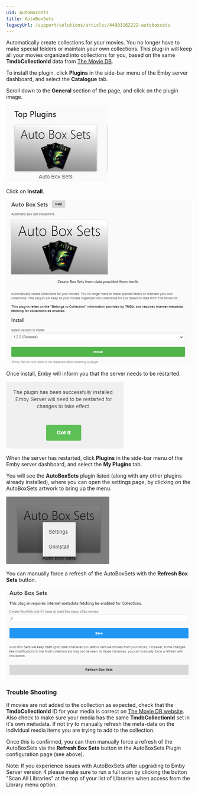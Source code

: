 ```yaml
---
uid: AutoBoxSets
title: AutoBoxSets
legacyUrl: /support/solutions/articles/44001162222-autoboxsets
---
```


Automatically create collections for your movies. You no longer have to make special folders or maintain your own collections. This plug-in will keep all your movies organized into collections for you, based on the same **TmdbCollectionId** data from [The Movie DB](https://www.themoviedb.org/). 

To install the plugin, click **Plugins** in the side-bar menu of the Emby server dashboard, and select the **Catalogue** tab.

Scroll down to the **General** section of the page, and click on the plugin image.

![AutoBoxSets1.png](images/plugins/Autoboxsets/AutoBoxSets1.png)

Click on **Install**.

![AutoBoxSets2.png](images/plugins/Autoboxsets/AutoBoxSets2.png)

Once install, Emby will inform you that the server needs to be restarted.

![AutoBoxSets3.png](images/plugins/Autoboxsets/AutoBoxSets3.png)

When the server has restarted, click **Plugins** in the side-bar menu of the Emby server dashboard, and select the **My Plugins** tab.

You will see the **AutoBoxSets** plugin listed (along with any other plugins already installed), where you can open the settings page, by clicking on the AutoBoxSets artwork to bring up the menu.

![AutoBoxSets4.png](images/plugins/Autoboxsets/AutoBoxSets4.png)

You can manually force a refresh of the AutoBoxSets with the **Refresh Box Sets** button.
 
![AutoBoxSets5.png](images/plugins/Autoboxsets/AutoBoxSets5.png)

### Trouble Shooting

If movies are not added to the collection as expected, check that the **TmdbCollectionId** ID for your media is correct on [The Movie DB website](https://www.themoviedb.org/). Also check to make sure your media has the same **TmdbCollectionId** set in it's own metadata.  If not try to manually refresh the meta-data on the individual media items you are trying to add to the collection.

Once this is confirmed, you can then manually force a refresh of the AutoBoxSets via the **Refresh Box Sets** button in the AutoBoxSets Plugin configuration page (see above).

Note: If you experience issues with AutoBoxSets after upgrading to Emby Server version 4 please make sure to run a full scan by clicking the button "Scan All Libraries" at the top of your list of Libraries when access from the Library menu option.
